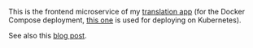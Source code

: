 This is the frontend microservice of my [translation app](https://translation.datatrigger.org) (for the Docker Compose deployment, [this one](https://github.com/datatrigger/unlimited_translation-frontend-k8s) is used for deploying on Kubernetes).

See also this [blog post](https://www.datatrigger.org/post/unlimited_translation_docker/).